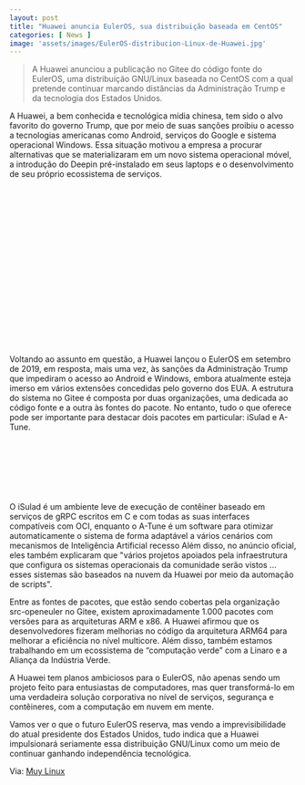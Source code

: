 ```yaml
---
layout: post
title: "Huawei anuncia EulerOS, sua distribuição baseada em CentOS"
categories: [ News ]
image: 'assets/images/EulerOS-distribucion-Linux-de-Huawei.jpg'
---
```


> A Huawei anunciou a publicação no Gitee do código fonte do EulerOS, uma distribuição GNU/Linux baseada no CentOS com a qual pretende continuar marcando distâncias da Administração Trump e da tecnologia dos Estados Unidos.

A Huawei, a bem conhecida e tecnológica mídia chinesa, tem sido o alvo favorito do governo Trump, que por meio de suas sanções proibiu o acesso a tecnologias americanas como Android, serviços do Google e sistema operacional Windows. Essa situação motivou a empresa a procurar alternativas que se materializaram em um novo sistema operacional móvel, a introdução do Deepin pré-instalado em seus laptops e o desenvolvimento de seu próprio ecossistema de serviços.

<!-- QUADRADO -->
<script async src="//pagead2.googlesyndication.com/pagead/js/adsbygoogle.js"></script>
<ins class="adsbygoogle"
style="display:inline-block;width:336px;height:280px"
data-ad-client="ca-pub-2838251107855362"
data-ad-slot="5351066970"></ins>
<script>
(adsbygoogle = window.adsbygoogle || []).push({});
</script>

Voltando ao assunto em questão, a Huawei lançou o EulerOS em setembro de 2019, em resposta, mais uma vez, às sanções da Administração Trump que impediram o acesso ao Android e Windows, embora atualmente esteja imerso em vários extensões concedidas pelo governo dos EUA. A estrutura do sistema no Gitee é composta por duas organizações, uma dedicada ao código fonte e a outra às fontes do pacote. No entanto, tudo o que oferece pode ser importante para destacar dois pacotes em particular: iSulad e A-Tune.

<!-- MINI ANÚNCIO -->
<script async src="//pagead2.googlesyndication.com/pagead/js/adsbygoogle.js"></script>
<!-- Games Root -->
<ins class="adsbygoogle"
style="display:inline-block;width:730px;height:95px"
data-ad-client="ca-pub-2838251107855362"
data-ad-slot="5351066970"></ins>
<script>
(adsbygoogle = window.adsbygoogle || []).push({});
</script>

O iSulad é um ambiente leve de execução de contêiner baseado em serviços de gRPC escritos em C e com todas as suas interfaces compatíveis com OCI, enquanto o A-Tune é um software para otimizar automaticamente o sistema de forma adaptável a vários cenários com mecanismos de Inteligência Artificial recesso Além disso, no anúncio oficial, eles também explicaram que "vários projetos apoiados pela infraestrutura que configura os sistemas operacionais da comunidade serão vistos ... esses sistemas são baseados na nuvem da Huawei por meio da automação de scripts".

<!-- RETANGULO LARGO 2 -->
<script async src="//pagead2.googlesyndication.com/pagead/js/adsbygoogle.js"></script>
<ins class="adsbygoogle"
style="display:block; text-align:center;"
data-ad-layout="in-article"
data-ad-format="fluid"
data-ad-client="ca-pub-2838251107855362"
data-ad-slot="8549252987"></ins>
<script>
(adsbygoogle = window.adsbygoogle || []).push({});
</script>

Entre as fontes de pacotes, que estão sendo cobertas pela organização src-openeuler no Gitee, existem aproximadamente 1.000 pacotes com versões para as arquiteturas ARM e x86. A Huawei afirmou que os desenvolvedores fizeram melhorias no código da arquitetura ARM64 para melhorar a eficiência no nível multicore. Além disso, também estamos trabalhando em um ecossistema de “computação verde” com a Linaro e a Aliança da Indústria Verde.

<!-- RETANGULO LARGO -->
<script async src="https://pagead2.googlesyndication.com/pagead/js/adsbygoogle.js"></script>
<!-- Informat -->
<ins class="adsbygoogle"
style="display:block"
data-ad-client="ca-pub-2838251107855362"
data-ad-slot="2327980059"
data-ad-format="auto"
data-full-width-responsive="true"></ins>
<script>
(adsbygoogle = window.adsbygoogle || []).push({});
</script>

A Huawei tem planos ambiciosos para o EulerOS, não apenas sendo um projeto feito para entusiastas de computadores, mas quer transformá-lo em uma verdadeira solução corporativa no nível de serviços, segurança e contêineres, com a computação em nuvem em mente.

Vamos ver o que o futuro EulerOS reserva, mas vendo a imprevisibilidade do atual presidente dos Estados Unidos, tudo indica que a Huawei impulsionará seriamente essa distribuição GNU/Linux como um meio de continuar ganhando independência tecnológica.

Via: [Muy Linux](https://www.muylinux.com/2020/01/09/euleros-distribucion-centos-huawei/)
